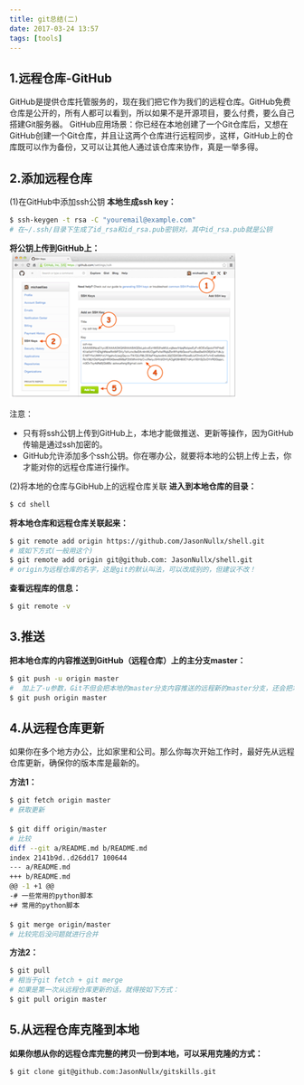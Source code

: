 ```yaml
---
title: git总结(二)
date: 2017-03-24 13:57
tags: [tools]
---
```

## 1.远程仓库-GitHub
GitHub是提供仓库托管服务的，现在我们把它作为我们的远程仓库。GitHub免费仓库是公开的，所有人都可以看到，所以如果不是开源项目，要么付费，要么自己搭建Git服务器。
 GitHub应用场景：你已经在本地创建了一个Git仓库后，又想在GitHub创建一个Git仓库，并且让这两个仓库进行远程同步，这样，GitHub上的仓库既可以作为备份，又可以让其他人通过该仓库来协作，真是一举多得。
<!-- more -->

## 2.添加远程仓库
(1)在GitHub中添加ssh公钥
**本地生成ssh key：**
```bash
$ ssh-keygen -t rsa -C "youremail@example.com"
# 在~/.ssh/目录下生成了id_rsa和id_rsa.pub密钥对，其中id_rsa.pub就是公钥
```
**将公钥上传到GitHub上：**
![](02-git/1.png)

注意：
- 只有将ssh公钥上传到GitHub上，本地才能做推送、更新等操作，因为GitHub传输是通过ssh加密的。
- GitHub允许添加多个ssh公钥。你在哪办公，就要将本地的公钥上传上去，你才能对你的远程仓库进行操作。

(2)将本地的仓库与GibHub上的远程仓库关联
**进入到本地仓库的目录：**
```bash
$ cd shell
```
**将本地仓库和远程仓库关联起来：**
```bash
$ git remote add origin https://github.com/JasonNullx/shell.git
# 或如下方式(一般用这个)
$ git remote add origin git@github.com: JasonNullx/shell.git
# origin为远程仓库的名字，这是git的默认叫法，可以改成别的，但建议不改！
```
**查看远程库的信息：**
```bash
$ git remote -v
```

## 3.推送
**把本地仓库的内容推送到GitHub（远程仓库）上的主分支master：**
```bash
$ git push -u origin master
#  加上了-u参数，Git不但会把本地的master分支内容推送的远程新的master分支，还会把本地的master分支和远程的master分支关联起来，在以后的推送或者拉取时就可以简化命令。简化命令如下所示：
$ git push origin master
```

## 4.从远程仓库更新
如果你在多个地方办公，比如家里和公司。那么你每次开始工作时，最好先从远程仓库更新，确保你的版本库是最新的。

**方法1：**
```bash
$ git fetch origin master
# 获取更新

$ git diff origin/master
# 比较
diff --git a/README.md b/README.md
index 2141b9d..d26dd17 100644
--- a/README.md
+++ b/README.md
@@ -1 +1 @@
-# 一些常用的python脚本
+# 常用的python脚本

$ git merge origin/master
# 比较完后没问题就进行合并
```
**方法2：**
```bash
$ git pull
# 相当于git fetch + git merge
# 如果是第一次从远程仓库更新的话，就得按如下方式：
$ git pull origin master
```

## 5.从远程仓库克隆到本地
**如果你想从你的远程仓库完整的拷贝一份到本地，可以采用克隆的方式：**
```bash
$ git clone git@github.com:JasonNullx/gitskills.git
```

